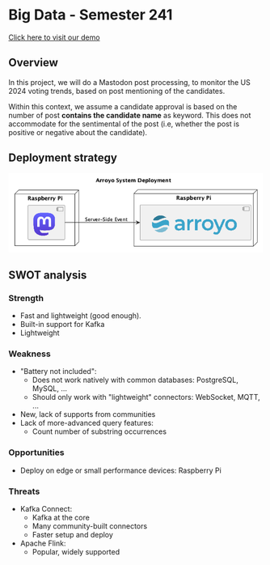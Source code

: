 # Big Data - Semester 241

[Click here to visit our demo](http://ducthuy.com:5115/)

## Overview

In this project, we will do a Mastodon post processing, to monitor the US 2024 voting trends, based on post mentioning of the candidates.

Within this context, we assume a candidate approval is based on the number of post **contains the candidate name** as keyword.
This does not accommodate for the sentimental of the post (i.e, whether the post is positive or negative about the candidate).

## Deployment strategy

![](docs/system-diagram.png)

## SWOT analysis

### Strength

- Fast and lightweight (good enough).
- Built-in support for Kafka
- Lightweight

### Weakness

- "Battery not included":
  - Does not work natively with common databases: PostgreSQL, MySQL, ...
  - Should only work with "lightweight" connectors: WebSocket, MQTT, ...
- New, lack of supports from communities
- Lack of more-advanced query features:
  - Count number of substring occurrences

### Opportunities

- Deploy on edge or small performance devices: Raspberry Pi

### Threats

- Kafka Connect:
  - Kafka at the core
  - Many community-built connectors
  - Faster setup and deploy
- Apache Flink:
  - Popular, widely supported
